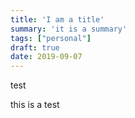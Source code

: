 ```yaml
---
title: 'I am a title'
summary: 'it is a summary'
tags: ["personal"]
draft: true
date: 2019-09-07
---
```


test

this is a test
